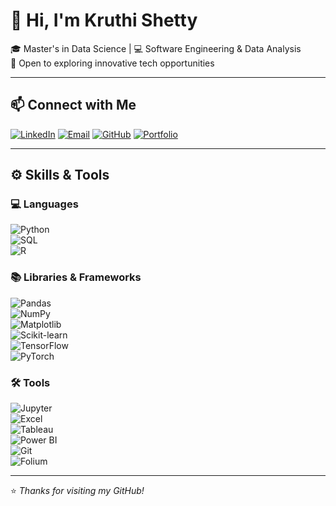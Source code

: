 # 👋 Hi, I'm Kruthi Shetty

🎓 Master's in Data Science | 💻 Software Engineering & Data Analysis  
🌟 Open to exploring innovative tech opportunities

---

## 📫 Connect with Me

[![LinkedIn](https://img.shields.io/badge/-LinkedIn-blue?logo=linkedin&logoColor=white&style=flat-square)](https://www.linkedin.com/in/kruthi-s-9787512a1/)
[![Email](https://img.shields.io/badge/-Email-%23D14836?style=flat-square&logo=gmail&logoColor=white)](mailto:kruthi96shetty@email.com)
[![GitHub](https://img.shields.io/badge/-GitHub-%2312100E?style=flat-square&logo=github&logoColor=white)](https://github.com/KruthiShetty)
[![Portfolio](https://img.shields.io/badge/-Portfolio-000000?style=flat-square&logo=google-chrome&logoColor=white)](https://kruthishetty-portfolio.my.canva.site/)

---

## ⚙️ Skills & Tools

### 💻 Languages  
![Python](https://img.shields.io/badge/-Python-3776AB?style=flat-square&logo=python&logoColor=white)  
![SQL](https://img.shields.io/badge/-SQL-003B57?style=flat-square&logo=postgresql&logoColor=white)  
![R](https://img.shields.io/badge/-R-276DC3?style=flat-square&logo=r&logoColor=white)

### 📚 Libraries & Frameworks  
![Pandas](https://img.shields.io/badge/-Pandas-150458?style=flat-square&logo=pandas&logoColor=white)  
![NumPy](https://img.shields.io/badge/-NumPy-013243?style=flat-square&logo=numpy&logoColor=white)  
![Matplotlib](https://img.shields.io/badge/-Matplotlib-11557C?style=flat-square&logo=python&logoColor=white)  
![Scikit-learn](https://img.shields.io/badge/-Scikit--learn-F7931E?style=flat-square&logo=scikit-learn&logoColor=white)  
![TensorFlow](https://img.shields.io/badge/-TensorFlow-FF6F00?style=flat-square&logo=tensorflow&logoColor=white)  
![PyTorch](https://img.shields.io/badge/-PyTorch-EE4C2C?style=flat-square&logo=pytorch&logoColor=white)

### 🛠️ Tools  
![Jupyter](https://img.shields.io/badge/-Jupyter-F37626?style=flat-square&logo=jupyter&logoColor=white)  
![Excel](https://img.shields.io/badge/-Excel-217346?style=flat-square&logo=microsoft-excel&logoColor=white)  
![Tableau](https://img.shields.io/badge/-Tableau-E97627?style=flat-square&logo=tableau&logoColor=white)  
![Power BI](https://img.shields.io/badge/-PowerBI-F2C811?style=flat-square&logo=power-bi&logoColor=black)  
![Git](https://img.shields.io/badge/-Git-F05032?style=flat-square&logo=git&logoColor=white)  
![Folium](https://img.shields.io/badge/-Folium-77B829?style=flat-square)
 


---

⭐️ *Thanks for visiting my GitHub!*
